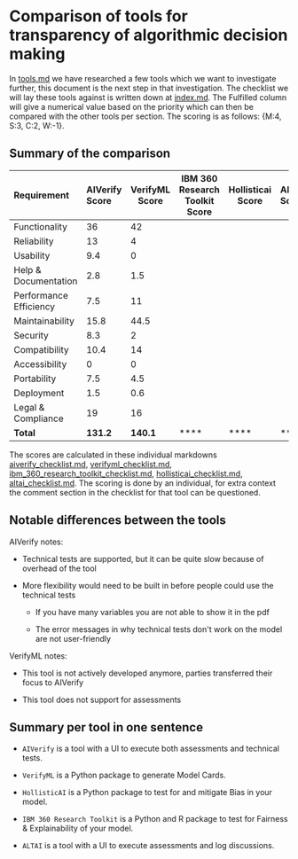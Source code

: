 # Comparison of tools for transparency of algorithmic decision making

In [tools.md](tools.md) we have researched a few tools which we want to
investigate further, this document is the next step in that investigation.
The checklist we will lay these tools against is written down at
[index.md](index.md). The Fulfilled column will give a numerical value based
on the priority which can then be compared with the other tools per section.
The scoring is as follows: {M:4, S:3, C:2, W:-1}.

## Summary of the comparison

| Requirement            | AIVerify Score | VerifyML Score | IBM 360 Research Toolkit Score | Hollisticai Score | ALTAI Score |
|:-----------------------|:---------------|----------------|--------------------------------|-------------------|-------------|
| Functionality          | 36             | 42             |                                |                   |             |
| Reliability            | 13             | 4              |                                |                   |             |
| Usability              | 9.4            | 0              |                                |                   |             |
| Help & Documentation   | 2.8            | 1.5            |                                |                   |             |
| Performance Efficiency | 7.5            | 11             |                                |                   |             |
| Maintainability        | 15.8           | 44.5           |                                |                   |             |
| Security               | 8.3            | 2              |                                |                   |             |
| Compatibility          | 10.4           | 14             |                                |                   |             |
| Accessibility          | 0              | 0              |                                |                   |             |
| Portability            | 7.5            | 4.5            |                                |                   |             |
| Deployment             | 1.5            | 0.6            |                                |                   |             |
| Legal & Compliance     | 19             | 16             |                                |                   |             |
| **Total**              | **131.2**      | **140.1**      | ****                           | ****              | ****        |

The scores are calculated in these individual markdowns
[aiverify_checklist.md](aiverify_checklist.md),
[verifyml_checklist.md](verifyml_checklist.md),
[ibm_360_research_toolkit_checklist.md](ibm_360_research_toolkit_checklist.md),
[hollisticai_checklist.md](hollisticai_checklist.md),
[altai_checklist.md](altai_checklist.md).
The scoring is done by an individual, for extra context the
comment section in the checklist for that tool can be questioned.

## Notable differences between the tools

AIVerify notes:

- Technical tests are supported, but it can be quite slow because of overhead of the tool

- More flexibility would need to be built in before people could use the technical tests

    - If you have many variables you are not able to show it in the pdf

    - The error messages in why technical tests don't work on the model are not user-friendly

VerifyML notes:

- This tool is not actively developed anymore, parties transferred their focus to AIVerify

- This tool does not support for assessments

## Summary per tool in one sentence

- `AIVerify` is a tool with a UI to execute both assessments and technical tests.

- `VerifyML` is a Python package to generate Model Cards.

- `HollisticAI` is a Python package to test for and mitigate Bias in your model.

- `IBM 360 Research Toolkit` is a Python and R package to test for Fairness & Explainability of your model.

- `ALTAI` is a tool with a UI to execute assessments and log discussions.
